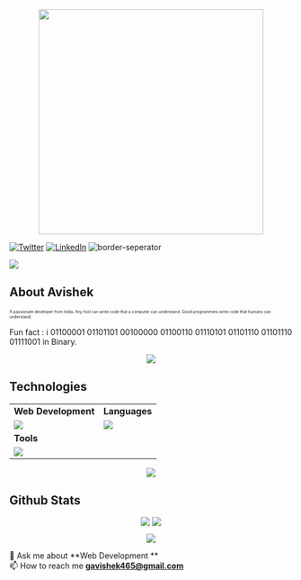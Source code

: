 
<div style="text-align: center;"> 
  <img width="400" src="https://readme-typing-svg.herokuapp.com?font=JetBrains+Mono&weight=600&size=30&duration=3000&color=2AF7B4&width=535&lines=Hi%2C+I'm+Avishek%F0%9F%91%8B;Let's+Connect!"/>
</div>

[![Twitter](https://skillicons.dev/icons?i=twitter)](https://twitter.com/Avishek_ghosh01)
[![LinkedIn](https://skillicons.dev/icons?i=linkedin)](https://www.linkedin.com/in/avishek-ghosh12345/)
![border-seperator](assets/borderseparator.gif) 

![](https://komarev.com/ghpvc/?username=avishekghosh2004)
## About Avishek 
<p style="font-size:7px;">
A passionate developer from India, Any fool can write code that a computer can understand. Good programmers write code that humans can understand.
</p>
<p>Fun fact : i 01100001 01101101 00100000 01100110 01110101 01101110 01101110 01111001  in Binary. </p>
<p align="center"><img src= 'https://capsule-render.vercel.app/api?type=rect&color=gradient&height=2.5'/></p>

## Technologies
 
<table>
<tr>
	<td><strong>Web Development</strong></td>
	<td><strong>Languages</strong></td>
</tr>
<tr>
		<td><img src = "https://skillicons.dev/icons?i=html,css,js,ts,react,sass,tailwind,webpack,babel,nodejs,expressjs,mongodb,postgresql" ></td>
		<td><img src = "https://skillicons.dev/icons?i=java,c,golang&theme=dark"></td>
  <tr>
	<td><strong>Tools</strong></td>
</tr>
<tr>
	<td><img src = "https://skillicons.dev/icons?i=git,vscode,github,vercel,linux,figma&theme=dark"></td>
</tr>

</table>

<p align="center"><img src= 'https://capsule-render.vercel.app/api?type=rect&color=gradient&height=2.5'/></p>


## Github Stats
<p style="display:flex; align=center; justify-content:center; ">
<img src="https://github-readme-stats.vercel.app/api?username=avishekghosh2004&theme=midnight-purple" style="margin-right:4px;">
<img src="https://github-readme-streak-stats.herokuapp.com/?user=avishekghosh2004&theme=holi-theme">
</p>


<p align="center"><img src= 'https://capsule-render.vercel.app/api?type=rect&color=gradient&height=2.5'/></p
														 


 💬 Ask me about **Web Development **<br>
 📫 How to reach me **gavishek465@gmail.com**





